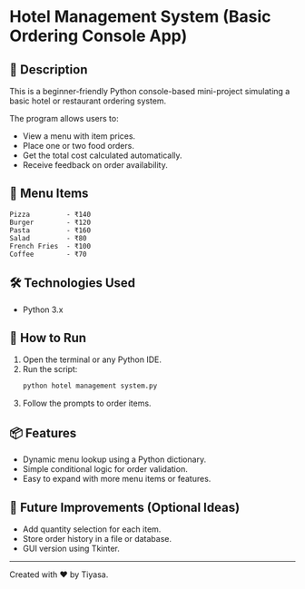 
# Hotel Management System (Basic Ordering Console App)

## 🧾 Description
This is a beginner-friendly Python console-based mini-project simulating a basic hotel or restaurant ordering system.

The program allows users to:
- View a menu with item prices.
- Place one or two food orders.
- Get the total cost calculated automatically.
- Receive feedback on order availability.

## 🍔 Menu Items
```
Pizza         - ₹140
Burger        - ₹120
Pasta         - ₹160
Salad         - ₹80
French Fries  - ₹100
Coffee        - ₹70
```

## 🛠 Technologies Used
- Python 3.x

## 🚀 How to Run
1. Open the terminal or any Python IDE.
2. Run the script:
   ```bash
   python hotel management system.py
   ```
3. Follow the prompts to order items.

## 📦 Features
- Dynamic menu lookup using a Python dictionary.
- Simple conditional logic for order validation.
- Easy to expand with more menu items or features.

## 📌 Future Improvements (Optional Ideas)
- Add quantity selection for each item.
- Store order history in a file or database.
- GUI version using Tkinter.

---
Created with ❤️ by Tiyasa.
